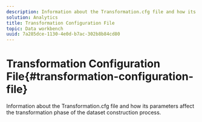 ```yaml
---
description: Information about the Transformation.cfg file and how its parameters affect the transformation phase of the dataset construction process.
solution: Analytics
title: Transformation Configuration File
topic: Data workbench
uuid: 7a285dce-1130-4e0d-b7ac-302b8b84cd80
---
```


# Transformation Configuration File{#transformation-configuration-file}

Information about the Transformation.cfg file and how its parameters affect the transformation phase of the dataset construction process.

